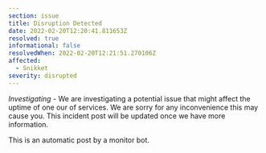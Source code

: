 ```yaml
---
section: issue
title: Disruption Detected
date: 2022-02-20T12:20:41.811653Z
resolved: true
informational: false
resolvedWhen: 2022-02-20T12:21:51.270106Z
affected:
  - Snikket
severity: disrupted
---
```

*Investigating* - We are investigating a potential issue that might affect the uptime of one our of services. We are sorry for any inconvenience this may cause you. This incident post will be updated once we have more information.

This is an automatic post by a monitor bot.
        